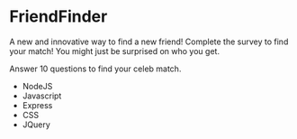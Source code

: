 # FriendFinder

A new and innovative way to find a new friend! Complete the survey to find your match! You might just be surprised on who you get. 

Answer 10 questions to find your celeb match.



* NodeJS
* Javascript 
* Express
* CSS
* JQuery

